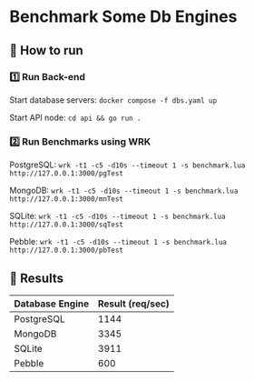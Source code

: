 # Benchmark Some Db Engines

## 🚀 How to run

### 1️⃣ Run Back-end

Start database servers: `docker compose -f dbs.yaml up`

Start API node: `cd api && go run .`

### 2️⃣ Run Benchmarks using WRK

PostgreSQL: `wrk -t1 -c5 -d10s --timeout 1 -s benchmark.lua http://127.0.0.1:3000/pgTest`

MongoDB: `wrk -t1 -c5 -d10s --timeout 1 -s benchmark.lua http://127.0.0.1:3000/mnTest`

SQLite: `wrk -t1 -c5 -d10s --timeout 1 -s benchmark.lua http://127.0.0.1:3000/sqTest`

Pebble: `wrk -t1 -c5 -d10s --timeout 1 -s benchmark.lua http://127.0.0.1:3000/pbTest`

## 📇 Results

| Database Engine | Result (req/sec) |
|-----------------|------------------|
| PostgreSQL      | 1144             |
| MongoDB         | 3345             |
| SQLite          | 3911             |
| Pebble          | 600              |




